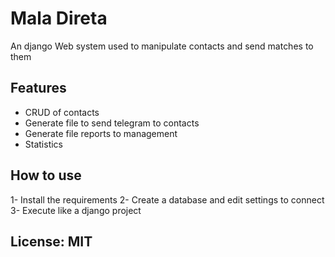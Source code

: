 # Mala Direta

An django Web system used to manipulate contacts and send matches to them

## Features

- CRUD of contacts
- Generate file to send telegram to contacts
- Generate file reports to management
- Statistics

## How to use

1- Install the requirements
2- Create a database and edit settings to connect
3- Execute like a django project

## License: MIT
